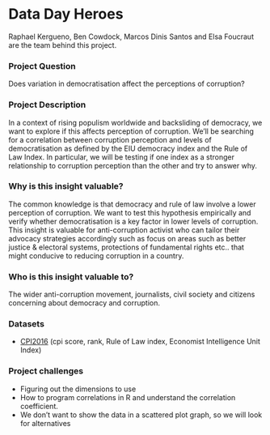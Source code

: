 # Data Day Heroes

Raphael Kergueno, Ben Cowdock, Marcos Dinis Santos and Elsa Foucraut are the team behind this project.

### Project Question

Does variation in democratisation affect the perceptions of corruption?

### Project Description

In a context of rising populism worldwide and backsliding of democracy, we want to explore if this affects perception of corruption. We’ll be searching for a correlation between corruption perception and levels of democratisation as defined by the EIU democracy index and the Rule of Law Index. In particular, we will be testing if one index as a stronger relationship to corruption perception than the other and try to answer why.


### Why is this insight valuable?

The common knowledge is that democracy and rule of law involve a lower perception of corruption. We want to test this
hypothesis empirically and verify whether democratisation is a key factor in lower levels of corruption. This insight is valuable for anti-corruption activist who can tailor their advocacy strategies accordingly such as focus on areas such as better justice & electoral systems, protections of fundamental rights etc.. that might conducive to reducing corruption in a country.

### Who is this insight valuable to?

The wider anti-corruption movement, journalists, civil society and citizens concerning about democracy and corruption.

### Datasets

- [CPI2016](https://www.transparency.org/news/feature/corruption_perceptions_index_2016) (cpi score, rank, Rule of Law index, Economist Intelligence Unit Index)

### Project challenges

- Figuring out the dimensions to use
- How to program correlations in R and understand the correlation coefficient.
- We don’t want to show the data in a scattered plot graph, so we will look for alternatives
